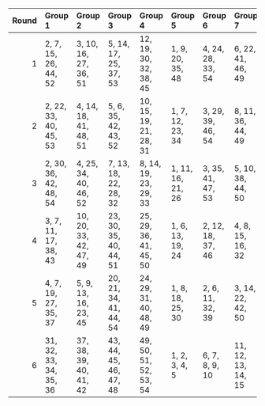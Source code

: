 |   Round | Group 1                | Group 2                | Group 3                | Group 4                | Group 5           | Group 6           | Group 7            | Group 8            | Group 9            | Group 10           |
|--------:|:-----------------------|:-----------------------|:-----------------------|:-----------------------|:------------------|:------------------|:-------------------|:-------------------|:-------------------|:-------------------|
|       1 | 2, 7, 15, 26, 44, 52   | 3, 10, 16, 27, 36, 51  | 5, 14, 17, 25, 37, 53  | 12, 19, 30, 32, 38, 45 | 1, 9, 20, 35, 48  | 4, 24, 28, 33, 54 | 6, 22, 41, 46, 49  | 8, 13, 21, 40, 47  | 11, 18, 29, 34, 42 | 23, 31, 39, 43, 50 |
|       2 | 2, 22, 33, 40, 45, 53  | 4, 14, 18, 41, 48, 51  | 5, 6, 35, 42, 43, 52   | 10, 15, 19, 21, 28, 31 | 1, 7, 12, 23, 34  | 3, 29, 39, 46, 54 | 8, 11, 36, 44, 49  | 9, 17, 24, 26, 32  | 13, 20, 25, 27, 38 | 16, 30, 37, 47, 50 |
|       3 | 2, 30, 36, 42, 48, 54  | 4, 25, 34, 40, 46, 52  | 7, 13, 18, 22, 28, 32  | 8, 14, 19, 23, 29, 33  | 1, 11, 16, 21, 26 | 3, 35, 41, 47, 53 | 5, 10, 38, 44, 50  | 6, 12, 17, 27, 31  | 9, 15, 37, 43, 49  | 20, 24, 39, 45, 51 |
|       4 | 3, 7, 11, 17, 38, 43   | 10, 20, 33, 42, 47, 49 | 23, 30, 35, 40, 44, 51 | 25, 29, 36, 41, 45, 50 | 1, 6, 13, 19, 24  | 2, 12, 18, 37, 46 | 4, 8, 15, 16, 32   | 5, 22, 26, 31, 54  | 9, 14, 21, 27, 52  | 28, 34, 39, 48, 53 |
|       5 | 4, 7, 19, 27, 35, 37   | 5, 9, 13, 16, 23, 45   | 20, 21, 34, 41, 44, 54 | 24, 29, 31, 40, 48, 49 | 1, 8, 18, 25, 30  | 2, 6, 11, 32, 39  | 3, 14, 22, 42, 50  | 10, 12, 26, 43, 53 | 15, 17, 33, 46, 51 | 28, 36, 38, 47, 52 |
|       6 | 31, 32, 33, 34, 35, 36 | 37, 38, 39, 40, 41, 42 | 43, 44, 45, 46, 47, 48 | 49, 50, 51, 52, 53, 54 | 1, 2, 3, 4, 5     | 6, 7, 8, 9, 10    | 11, 12, 13, 14, 15 | 16, 17, 18, 19, 20 | 21, 22, 23, 24, 25 | 26, 27, 28, 29, 30 |